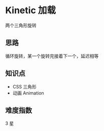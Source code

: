 # Kinetic 加载

两个三角形旋转

## 思路

循环旋转，某一个旋转完接着下一个，延迟相等

## 知识点

- CSS 三角形
- 动画 Animation

## 难度指数

3 星
